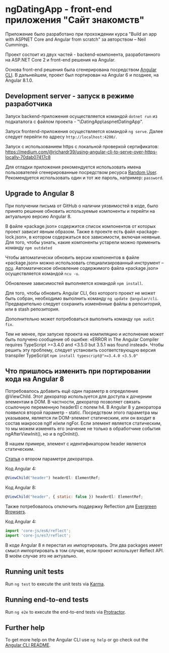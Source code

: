 # ngDatingApp - front-end приложения "Сайт знакомств"

Приложение было разработано при прохождении курса "Build an app with ASPNET Core and Angular from scratch" за авторством  – Neil Cummings.

Проект состоит из двух частей - backend-компонента, разработанного на ASP.NET Core 2 и front-end решения на Angular.

Основа front-end решения была сгенерирована посредством [Angular CLI](https://github.com/angular/angular-cli). В дальнейшем, проект был портирован на Angular 6 и позднее, на Angular 8.1.0.

## Development server - запуск в режиме разработчика

Запуск backend-приложения осуществляется командой `dotnet run` из подкаталога с файлом проекта - "\DatingApp\aspnetDatingApp".

Запуск frontend-приложения осуществляется командой `ng serve`. Далее следует перейти по адресу `http://localhost:4200/`.

Запуск с использованием https с локальной проверкой сертификатов: https://medium.com/@richardr39/using-angular-cli-to-serve-over-https-locally-70dab07417c8

Для отладки приложения рекомендуется использовать имена пользователей сгенерированные посредством ресурса [Random User](https://randomuser.me/). Рекомендуется использовать один и тот же пароль, например: `password`.

## Upgrade to Angular 8

При получении письма от GitHub о наличии уязвимостей в коде, было принято решение обновить используемые компоненты и перейти на актуальную версию Angular 8.

В файле «package.json» содержится список компонентов от которых проект зависит явным образом. Также в проекте есть файл «package-lock.json», в котором содержаться все зависимости, включая неявные. Для того, чтобы узнать, какие компоненты устарели можно применить команду `npm outdated`

Чтобы автоматически обновить версии компонентов в файле «package.json» можно использовать специализированный инструмент – [ncu](https://www.npmjs.com/package/npm-check-updates). Автоматическое обновление содержимого файла «package.json» осуществляется командой `ncu -u`.

Обновление зависимостей выполняется командой `npm install`.

Для того, чтобы обновить Angular CLI, без которого проект не может быть собран, необходимо выполнить команду
`ng update @angular/cli`. Предварительно следует сохранить изменённые файлы в репозиторий, или в stash репозитория.

Дополнительно может потребоваться выполнить команду `npm audit fix`.

Тем не менее, при запуске проекта на компиляцию и исполнение может быть получено сообщение об ошибке: «ERROR in The Angular Compiler requires TypeScript >=3.4.0 and <3.5.0 but 3.5.1 was found instead». Чтобы решить эту проблему, следует установить соответствующую версия transpiler TypeScript `npm install typescript@">=3.4.0 <3.5.0"`

## Что пришлось изменить при портировании кода на Angular 8

Потребовалось добавить ещё один параметр в определение @ViewChild. Этот декоратор используется для доступа к дочерним элементам в DOM. В частности, декоратор позволяет связать ссылочную переменную headerEl с полем h4. В Angular 8 у декоратора появился второй параметр - static. Посредством этого параметра мы указываем, является ли DOM-элемент статическим, или он входит в состав макросов ngIf и/или ngFor. Если элемент является статическим, то мы можем изменять его значение не только в обработчике события ngAfterViewInit(), но и в ngOnInit().

В нашем примере, элемент с идентификатором header является статическим.

[Статья](https://blog.ninja-squad.com/2019/05/29/what-is-new-angular-8.0/) о втором параметре декоратора.

Код Angular 4:

```javascript
@ViewChild("header") headerEl: ElementRef;
```

Код Angular 8:

```javascript
@ViewChild("header", { static: false }) headerEl: ElementRef;
```
Также потребовалось отключить поддержку Reflection для [Evergreen Browsers](https://www.techopedia.com/definition/31094/evergreen-browser).

Код Angular 4:

```javascript
import 'core-js/es6/reflect';
import 'core-js/es7/reflect';
```

В коде Angular 8 я перестал их импортировать. Эти два packages имеет смысл импортировать в том случае, если проект использует Reflect API. В моём случае это не актуально.

## Running unit tests

Run `ng test` to execute the unit tests via [Karma](https://karma-runner.github.io).

## Running end-to-end tests

Run `ng e2e` to execute the end-to-end tests via [Protractor](http://www.protractortest.org/).

## Further help

To get more help on the Angular CLI use `ng help` or go check out the [Angular CLI README](https://github.com/angular/angular-cli/blob/master/README.md).
